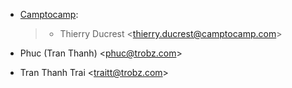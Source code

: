 - [Camptocamp](https://www.camptocamp.com):

  > - Thierry Ducrest \<<thierry.ducrest@camptocamp.com>\>

- Phuc (Tran Thanh) \<<phuc@trobz.com>\>
- Tran Thanh Trai \<<traitt@trobz.com>\>
